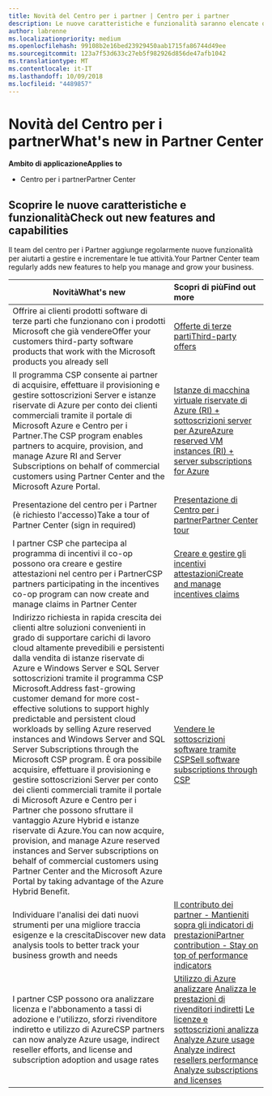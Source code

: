 ```yaml
---
title: Novità del Centro per i partner | Centro per i partner
description: Le nuove caratteristiche e funzionalità saranno elencate qui.
author: labrenne
ms.localizationpriority: medium
ms.openlocfilehash: 99108b2e16bed23929450aab1715fa86744d49ee
ms.sourcegitcommit: 123a7f53d633c27eb5f982926d856de47afb1042
ms.translationtype: MT
ms.contentlocale: it-IT
ms.lasthandoff: 10/09/2018
ms.locfileid: "4489857"
---
```

# <a name="whats-new-in-partner-center"></a><span data-ttu-id="79b96-103">Novità del Centro per i partner</span><span class="sxs-lookup"><span data-stu-id="79b96-103">What's new in Partner Center</span></span>

**<span data-ttu-id="79b96-104">Ambito di applicazione</span><span class="sxs-lookup"><span data-stu-id="79b96-104">Applies to</span></span>**

-  <span data-ttu-id="79b96-105">Centro per i partner</span><span class="sxs-lookup"><span data-stu-id="79b96-105">Partner Center</span></span>

## <a name="check-out-new-features-and-capabilities"></a><span data-ttu-id="79b96-106">Scoprire le nuove caratteristiche e funzionalità</span><span class="sxs-lookup"><span data-stu-id="79b96-106">Check out new features and capabilities</span></span> 

<span data-ttu-id="79b96-107">Il team del centro per i Partner aggiunge regolarmente nuove funzionalità per aiutarti a gestire e incrementare le tue attività.</span><span class="sxs-lookup"><span data-stu-id="79b96-107">Your Partner Center team regularly adds new features to help you manage and grow your business.</span></span>


|**<span data-ttu-id="79b96-108">Novità</span><span class="sxs-lookup"><span data-stu-id="79b96-108">What's new</span></span>**   |**<span data-ttu-id="79b96-109">Scopri di più</span><span class="sxs-lookup"><span data-stu-id="79b96-109">Find out more</span></span>**   |
|----------------------|:-----------------|
|<span data-ttu-id="79b96-110">Offrire ai clienti prodotti software di terze parti che funzionano con i prodotti Microsoft che già vendere</span><span class="sxs-lookup"><span data-stu-id="79b96-110">Offer your customers third-party software products that work with the Microsoft products you already sell</span></span>   | [<span data-ttu-id="79b96-111">Offerte di terze parti</span><span class="sxs-lookup"><span data-stu-id="79b96-111">Third-party offers</span></span>](third-party-offers.md)|
|<span data-ttu-id="79b96-112">Il programma CSP consente ai partner di acquisire, effettuare il provisioning e gestire sottoscrizioni Server e istanze riservate di Azure per conto dei clienti commerciali tramite il portale di Microsoft Azure e Centro per i Partner.</span><span class="sxs-lookup"><span data-stu-id="79b96-112">The CSP program enables partners to acquire, provision, and manage Azure RI and Server Subscriptions on behalf of commercial customers using Partner Center and the Microsoft Azure Portal.</span></span>|[<span data-ttu-id="79b96-113">Istanze di macchina virtuale riservate di Azure (RI) + sottoscrizioni server per Azure</span><span class="sxs-lookup"><span data-stu-id="79b96-113">Azure reserved VM instances (RI) + server subscriptions for Azure</span></span>](azure-ri-server-subscriptions.md)|
|<span data-ttu-id="79b96-114">Presentazione del centro per i Partner (è richiesto l'accesso)</span><span class="sxs-lookup"><span data-stu-id="79b96-114">Take a tour of Partner Center (sign in required)</span></span>|[<span data-ttu-id="79b96-115">Presentazione di Centro per i partner</span><span class="sxs-lookup"><span data-stu-id="79b96-115">Partner Center tour</span></span>](https://partnercenter.microsoft.com/pcv/redirect?authenticate=true&redirect=%2Fdashboard%2Foverview)|
|<span data-ttu-id="79b96-116">I partner CSP che partecipa al programma di incentivi il co-op possono ora creare e gestire attestazioni nel centro per i Partner</span><span class="sxs-lookup"><span data-stu-id="79b96-116">CSP partners participating in the incentives co-op program can now create and manage claims in Partner Center</span></span>|[<span data-ttu-id="79b96-117">Creare e gestire gli incentivi attestazioni</span><span class="sxs-lookup"><span data-stu-id="79b96-117">Create and manage incentives claims</span></span>](create-incentives-claims.md)|
|<span data-ttu-id="79b96-118">Indirizzo richiesta in rapida crescita dei clienti altre soluzioni convenienti in grado di supportare carichi di lavoro cloud altamente prevedibili e persistenti dalla vendita di istanze riservate di Azure e Windows Server e SQL Server sottoscrizioni tramite il programma CSP Microsoft.</span><span class="sxs-lookup"><span data-stu-id="79b96-118">Address fast-growing customer demand for more cost-effective solutions to support highly predictable and persistent cloud workloads by selling Azure reserved instances and Windows Server and SQL Server Subscriptions through the Microsoft CSP program.</span></span> <span data-ttu-id="79b96-119">È ora possibile acquisire, effettuare il provisioning e gestire sottoscrizioni Server per conto dei clienti commerciali tramite il portale di Microsoft Azure e Centro per i Partner che possono sfruttare il vantaggio Azure Hybrid e istanze riservate di Azure.</span><span class="sxs-lookup"><span data-stu-id="79b96-119">You can now acquire, provision, and manage Azure reserved instances and Server subscriptions on behalf of commercial customers using Partner Center and the Microsoft Azure Portal by taking advantage of the Azure Hybrid Benefit.</span></span>|[<span data-ttu-id="79b96-120">Vendere le sottoscrizioni software tramite CSP</span><span class="sxs-lookup"><span data-stu-id="79b96-120">Sell software subscriptions through CSP</span></span>](csp-software-subscriptions.md)|
|<span data-ttu-id="79b96-121">Individuare l'analisi dei dati nuovi strumenti per una migliore traccia esigenze e la crescita</span><span class="sxs-lookup"><span data-stu-id="79b96-121">Discover new data analysis tools to better track your business growth and needs</span></span>| [<span data-ttu-id="79b96-122">Il contributo dei partner - Mantieniti sopra gli indicatori di prestazioni</span><span class="sxs-lookup"><span data-stu-id="79b96-122">Partner contribution - Stay on top of performance indicators</span></span>](partner-contributions.md)|
|<span data-ttu-id="79b96-123">I partner CSP possono ora analizzare licenza e l'abbonamento a tassi di adozione e l'utilizzo, sforzi rivenditore indiretto e utilizzo di Azure</span><span class="sxs-lookup"><span data-stu-id="79b96-123">CSP partners can now analyze Azure usage, indirect reseller efforts, and license and subscription adoption and usage rates</span></span>|<span data-ttu-id="79b96-124">[Utilizzo di Azure analizzare](analyze-azure-usage.md) [Analizza le prestazioni di rivenditori indiretti](Analyze-indirect-resellers.md) [Le licenze e sottoscrizioni analizza](analyze-subscriptions-licenses.md)      </span><span class="sxs-lookup"><span data-stu-id="79b96-124">[Analyze Azure usage](analyze-azure-usage.md)  [Analyze indirect resellers performance](Analyze-indirect-resellers.md)    [Analyze subscriptions and licenses](analyze-subscriptions-licenses.md)</span></span>|

